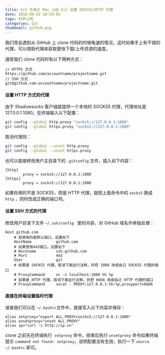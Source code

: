 ```yaml
---
title: Git 手册之 Mac 上给 Git 设置 SOCKS5/HTTP 代理
date: 2018-09-02 18:59:02
tags: 科学上网
categories: Git
thumbnail: github.png
---
```


我们常会遇到从 GitHub 上 clone 代码的时候龟速的情况，这时如果手上有不错的代理，可以借助代理来获取更快下载/上传资源的速度。

<!--more-->

通常我们 clone 代码时有以下两种方式：

```
// HTTPS 方式
https://github.com/accountname/projectname.git
// SSH 方式
git@github.com:accountname/projectname.git
```

#### 设置 HTTP 方式的代理

由于 Shadowsocks 客户端就提供一个本地的 SOCKS5 代理，代理地址是 127.0.0.1:1080。在终端输入以下配置：

```bash
git config --global http.proxy "socks5://127.0.0.1:1080"
git config --global https.proxy "socks5://127.0.0.1:1080"
```

取消代理则：

```bash
git config --global --unset http.proxy
git config --global --unset https.proxy
```

也可以直接修改用户主目录下的  `.gitconfig` 文件，插入如下内容：

```
[http]
        proxy = socks5://127.0.0.1:1080
[https]
        proxy = socks5://127.0.0.1:1080
```

如果你用的不是 SOCKS5，而是 HTTP 代理，就把上面命令中的 `socks5` 换成 `http` ，同时改成正确的端口号。

#### 设置 SSH 方式的代理

修改用户目录下文件  `~/.ssh/config ` 里的内容，对 GitHub 域名作单独处理：

```
Host github.com
    # 若使用的是默认端口，设置如下
    HostName           github.com
    # 如果想用443端口，设置如下
    # Hostname         ssh.github.com
    # Port             443
    User               git
    # 如果是 SOCKS5 代理，取消下面这行注释，并把 1080 改成自己 SOCKS5 代理的端口
    # ProxyCommand     nc -x localhost:1080 %h %p
    # 如果是 HTTP 代理，取消下面这行注释，并把 6666 改成自己 HTTP 代理的端口
    # ProxyCommand     socat - PROXY:127.0.0.1:%h:%p,proxyport=6666
```

#### 直接在终端设置临时代理

或者我们可以在 `~/.bashrc`文件中，直接写入以下内容并保存：

```
alias setproxy="export ALL_PROXY=socks5://127.0.0.1:1080"
alias unsetproxy="unset ALL_PROXY"
alias ip="curl -i http://ip.cn"
```

clone 之前先在终端执行  `setproxy` 命令，结束后执行  `unsetproxy` 命令如果终端提示 `command not found: setproxy`，说明配置没有生效，执行一下  `source ~/.bashrc` 即可。